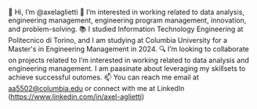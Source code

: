 👋 Hi, I’m @axelaglietti
👀 I’m interested in working related to data analysis, engineering management, engineering program management, innovation, and problem-solving.
📚 I studied Information Technology Engineering at Politecnico di Torino, and I am studying at Columbia University for a Master's in Engineering Management in 2024.
🔍 I’m looking to collaborate on projects related to I’m interested in working related to data analysis and engineering management. I am paasinate about leveraging my skillsets to achieve successful outomes.
📫 You can reach me email at aa5502@columbia.edu or connect with me at LinkedIn (https://www.linkedin.com/in/axel-aglietti)
